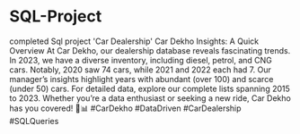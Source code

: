 # SQL-Project
completed Sql project 'Car Dealership'
Car Dekho Insights:
A Quick Overview At Car Dekho, our dealership database reveals fascinating trends. In 2023, we have a diverse inventory, including diesel, petrol, and CNG cars. Notably, 2020 saw 74 cars, while 2021 and 2022 each had 7. Our manager’s insights highlight years with abundant (over 100) and scarce (under 50) cars. For detailed data, explore our complete lists spanning 2015 to 2023. Whether you’re a data enthusiast or seeking a new ride, Car Dekho has you covered! 🚗📊 #CarDekho #DataDriven #CarDealership #SQLQueries


